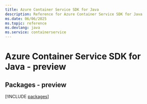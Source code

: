 ```yaml
---
title: Azure Container Service SDK for Java
description: Reference for Azure Container Service SDK for Java
ms.date: 06/06/2025
ms.topic: reference
ms.devlang: java
ms.service: containerservice
---
```

# Azure Container Service SDK for Java - preview
## Packages - preview
[!INCLUDE [packages](container-service-index.md)]